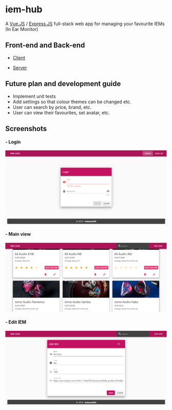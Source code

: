 # iem-hub
A [Vue.JS](https://vuejs.org/v2/guide/index.html) / [Express.JS](https://expressjs.com/) full-stack web app for managing your favourite IEMs (In Ear Monitor)


## Front-end and Back-end
- [Client](./client/)

- [Server](./server/)


## Future plan and development guide
- Implement unit tests
- Add settings so that colour themes can be changed etc.
- User can search by price, brand, etc.
- User can view their favourites, set avatar, etc.


## Screenshots
#### - Login
![](./screenshots/1.png)


#### - Main view
![](./screenshots/2.png)


#### - Edit IEM
![](./screenshots/3.png)
